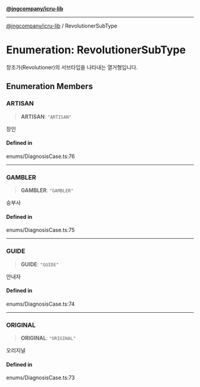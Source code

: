 [**@jngcompany/icru-lib**](../README.md)

***

[@jngcompany/icru-lib](../globals.md) / RevolutionerSubType

# Enumeration: RevolutionerSubType

창조가(Revolutioner)의 서브타입을 나타내는 열거형입니다.

## Enumeration Members

### ARTISAN

> **ARTISAN**: `"ARTISAN"`

장인

#### Defined in

enums/DiagnosisCase.ts:76

***

### GAMBLER

> **GAMBLER**: `"GAMBLER"`

승부사

#### Defined in

enums/DiagnosisCase.ts:75

***

### GUIDE

> **GUIDE**: `"GUIDE"`

안내자

#### Defined in

enums/DiagnosisCase.ts:74

***

### ORIGINAL

> **ORIGINAL**: `"ORIGINAL"`

오리지널

#### Defined in

enums/DiagnosisCase.ts:73
